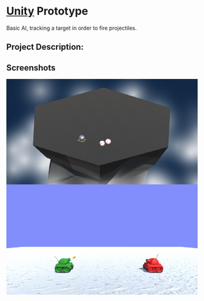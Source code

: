 # [Unity](https://unity.com/) Prototype

Basic AI, tracking a target in order to fire projectiles.

## Project Description:

## Screenshots


<img src='Screenshot.PNG' align="right" width=960>
<img src='Screenshot.gif'>

